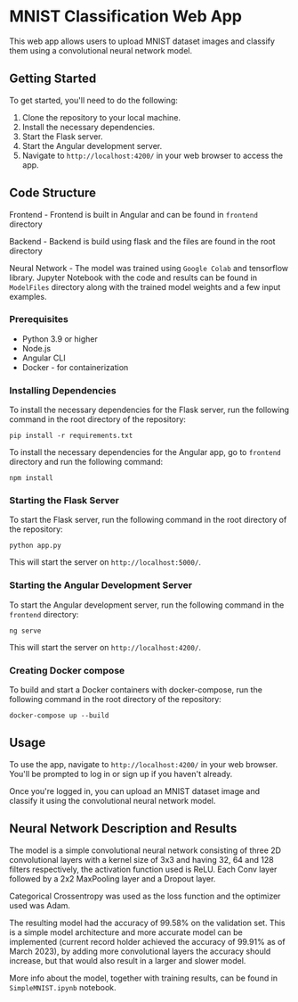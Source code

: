 MNIST Classification Web App
============================

This web app allows users to upload MNIST dataset images and classify them using a convolutional neural network model.

Getting Started
---------------

To get started, you'll need to do the following:

1. Clone the repository to your local machine.
2. Install the necessary dependencies.
3. Start the Flask server.
4. Start the Angular development server.
5. Navigate to `http://localhost:4200/` in your web browser to access the app.


Code Structure
---------------

Frontend - Frontend is built in Angular and can be found in `frontend` directory

Backend - Backend is build using flask and the files are found in the root directory 

Neural Network - The model was trained using `Google Colab` and tensorflow library. 
Jupyter Notebook with the code and results can be found in `ModelFiles` directory 
along with the trained model weights and a few input examples.



### Prerequisites

- Python 3.9 or higher
- Node.js
- Angular CLI
- Docker - for containerization

### Installing Dependencies

To install the necessary dependencies for the Flask server, run the following command in the root directory of the repository:

```
pip install -r requirements.txt

```

To install the necessary dependencies for the Angular app, go to `frontend` directory and run the following command:

```
npm install
```

### Starting the Flask Server

To start the Flask server, run the following command in the root directory of the repository:

```
python app.py
```

This will start the server on `http://localhost:5000/`.

### Starting the Angular Development Server

To start the Angular development server, run the following command in the `frontend` directory:

```
ng serve
```

This will start the server on `http://localhost:4200/`.

### Creating Docker compose

To build and start a Docker containers with docker-compose, run the following command in the root directory of the repository:

```
docker-compose up --build
```

Usage
-----

To use the app, navigate to `http://localhost:4200/` in your web browser. You'll be prompted to log in or sign up if you haven't already.

Once you're logged in, you can upload an MNIST dataset image and classify it using the convolutional neural network model.


Neural Network Description and Results
---------------

The model is a simple convolutional neural network consisting of three 2D convolutional 
layers with a kernel size of 3x3 and having 32, 64 and 128 filters respectively, 
the activation function used is ReLU. Each Conv layer followed by a 2x2 MaxPooling 
layer and a Dropout layer. 

Categorical Crossentropy was used as the loss function and the optimizer used was Adam.

The resulting model had the accuracy of 99.58% on the validation set.
This is a simple model architecture and more accurate model can be implemented
(current record holder achieved the accuracy of 99.91% as of March 2023), by adding more
convolutional layers the accuracy should increase, but that would also result in a larger and
slower model.

More info about the model, together with training results, can be found in `SimpleMNIST.ipynb` notebook.

